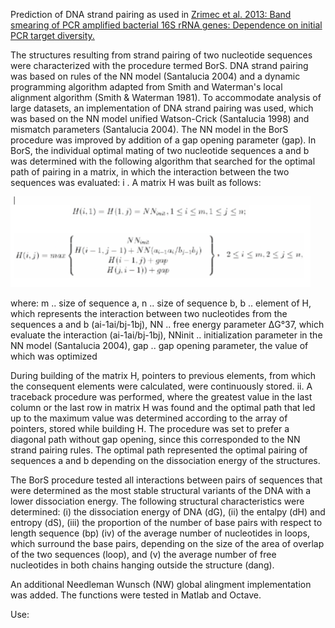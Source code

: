Prediction of DNA strand pairing as used in [Zrimec et al. 2013: Band smearing of PCR amplified bacterial 16S rRNA genes: Dependence on initial PCR target diversity.](https://www.sciencedirect.com/science/article/pii/S0167701213002467?via%3Dihub)

The structures resulting from strand pairing of two nucleotide sequences were characterized with the procedure termed BorS. DNA strand pairing was based on rules of the NN model (Santalucia 2004) and a dynamic programming algorithm adapted from Smith and Waterman's local alignment algorithm (Smith & Waterman 1981). To accommodate analysis of large datasets, an implementation of DNA strand pairing was used, which was based on the NN model unified Watson-Crick (Santalucia 1998) and mismatch parameters (Santalucia 2004). The NN model in the BorS procedure was improved by addition of a gap opening parameter (gap).
In BorS, the individual optimal mating of two nucleotide sequences a and b was determined with the following algorithm that searched for the optimal path of pairing in a matrix, in which the interaction between the two sequences was evaluated:
i . A matrix H was built as follows:

<img src="https://github.com/JanZrimec/DNA_strand_pairing_BorS/blob/master/Figure1.png" width="480">

where:
m 	.. size of sequence a,
n 	.. size of sequence b,
b 	.. element of H, which represents the interaction between two nucleotides from the 	sequences a and b (ai-1ai/bj-1bj), 
NN 	.. free energy parameter ΔG°37, which evaluate the interaction (ai-1ai/bj-1bj), 
NNinit 	.. initialization parameter in the NN model (Santalucia 2004),
gap 	.. gap opening parameter, the value of which was optimized 

During building of the matrix H, pointers to previous elements, from which the consequent elements were calculated, were continuously stored.
ii. A traceback procedure was performed, where the greatest value in the last column or the last row in matrix H was found and the optimal path that led up to the maximum value was determined according to the array of pointers, stored while building H. The procedure was set to prefer a diagonal path without gap opening, since this corresponded to the NN strand pairing rules. The optimal path represented the optimal pairing of sequences a and b depending on the dissociation energy of the structures.

The BorS procedure tested all interactions between pairs of sequences that were determined as the most stable structural variants of the DNA with a lower dissociation energy. The following structural characteristics were determined: (i) the dissociation energy of DNA (dG), (ii) the entalpy (dH) and entropy (dS), (iii) the proportion of the number of base pairs with respect to length sequence (bp) (iv) of the average number of nucleotides in loops, which surround the base pairs, depending on the size of the area of overlap of the two sequences (loop), and (v) the average number of free nucleotides in both chains hanging outside the structure (dang).

An additional Needleman Wunsch (NW) global alingment implementation was added. The functions were tested in Matlab and Octave.

Use:
